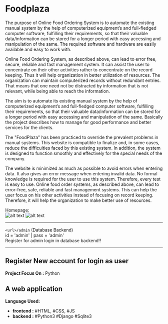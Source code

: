 # Foodplaza

The purpose of Online Food Ordering System is to automate the existing manual system by the help of computerized equipment’s and full-fledged computer software, fulfilling their requirements, so that their valuable data/information can be stored for a longer period with easy accessing and manipulation of the same. The required software and hardware are easily available and easy to work with.

Online Food Ordering System, as described above, can lead to error free, secure, reliable and fast management system. It can assist the user to concentrate on their other activities rather to concentrate on the record keeping. Thus it will help organization in better utilization of resources. The organization can maintain computerized records without redundant entries. That means that one need not be distracted by information that is not relevant, while being able to reach the information.

The aim is to automate its existing manual system by the help of computerized equipment’s and full-fledged computer software, fulfilling their requirements, so that their valuable data/information can be stored for a longer period with easy accessing and manipulation of the same. Basically the project describes how to manage for good performance and better services for the clients.

The "FoodPlaza" has been practiced to override the prevalent problems in manual systems. This website is compatible to finalize and, in some cases, reduce the difficulties faced by this existing system. In addition, the system is designed to function smoothly and effectively for the special needs of the company.

The website is minimized as much as possible to avoid errors when entering data. It also gives an error message when entering invalid data. No formal knowledge is required for the user to use this system. Therefore, every test is easy to use. Online food order systems, as described above, can lead to error-free, safe, reliable and fast management systems. This can help the user focus on his other activities instead of focusing on record keeping. Therefore, it will help the organization to make better use of resources.

Homepage:<br>
![alt text](https://github.com/CosmiX-6/FoodPlaza/blob/main/Screenshots/foodplaza-admin-home-1.png "Home Preview")
![alt text](https://github.com/CosmiX-6/FoodPlaza/blob/main/Screenshots/foodplaza-login.png "Login Preview")

---

`<url>/admin` (Database Backend)<br>
id = 'admin' | pass = 'admin'<br>
Register for admin login in database backend!!

---

## Register New account for login as user

**Project Focus On :** Python<br>

## A web application

**Language Used:**

- **frontend :** #HTML, #CSS, #JS
- **backend :** #Python3 #Django #Sqlite3
